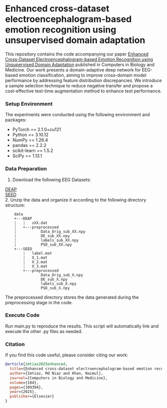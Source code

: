 # Enhanced cross-dataset electroencephalogram-based emotion recognition using unsupervised domain adaptation
This repository contains the code accompanying our paper [Enhanced Cross-Dataset Electroencephalogram-based Emotion Recognition using Unsupervised Domain Adaptation](https://www.sciencedirect.com/science/article/pii/S0010482524014793) published in Computers in Biology and Medicine. Our work presents a domain-adaptive deep network for EEG-based emotion classification, aiming to improve cross-domain model performance by addressing feature distribution discrepancies. We introduce a sample selection technique to reduce negative transfer and propose a cost-effective test-time augmentation method to enhance test performance.

### Setup Environment

The experiments were conducted using the following environment and packages:

- PyTorch == 2.1.0+cu121<br />
- Python == 3.10.12<br />
- NumPy == 1.26.4<br />
- pandas == 2.2.2<br />
- scikit-learn == 1.5.2<br />
- SciPy == 1.13.1

### Data Preparation

1.	Download the following EEG Datasets:<br />

 [DEAP](https://www.eecs.qmul.ac.uk/mmv/datasets/deap/download.html)<br />
 [SEED](https://bcmi.sjtu.edu.cn/home/seed/)<br />
2.	Unzip the data and organize it according to the following directory structure:<br />
```
    data
    +---DEAP
    ¦   ¦   sXX.dat
    ¦   +---preprocessed
    ¦           Data_Orig_sub_XX.npy
    ¦           DE_sub_XX.npy
    ¦           labels_sub_XX.npy
    ¦           PSD_sub_XX.npy       
    +---SEED
        ¦   label.mat
        ¦   X_1.mat
        ¦   X_2.mat
        ¦   X_3.mat 
        +---preprocessed
                Data_Orig_sub_X.npy
                DE_sub_X.npy
                labels_sub_X.npy
                PSD_sub_X.npy
 ```               

The preprocessed directory stores the data generated during the preprocessing stage in the code.

### Execute Code
Run main.py to reproduce the results. This script will automatically link and execute the other .py files as needed.


### Citation
If you find this code useful, please consider citing our work:

```bibtex
@article{imtiaz2025enhanced,
  title={Enhanced cross-dataset electroencephalogram-based emotion recognition using unsupervised domain adaptation},
  author={Imtiaz, Md Niaz and Khan, Naimul},
  journal={Computers in Biology and Medicine},
  volume={184},
  pages={109394},
  year={2025},
  publisher={Elsevier}
}


